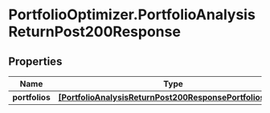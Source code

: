 # PortfolioOptimizer.PortfolioAnalysisReturnPost200Response

## Properties

Name | Type | Description | Notes
------------ | ------------- | ------------- | -------------
**portfolios** | [**[PortfolioAnalysisReturnPost200ResponsePortfoliosInner]**](PortfolioAnalysisReturnPost200ResponsePortfoliosInner.md) |  | 


